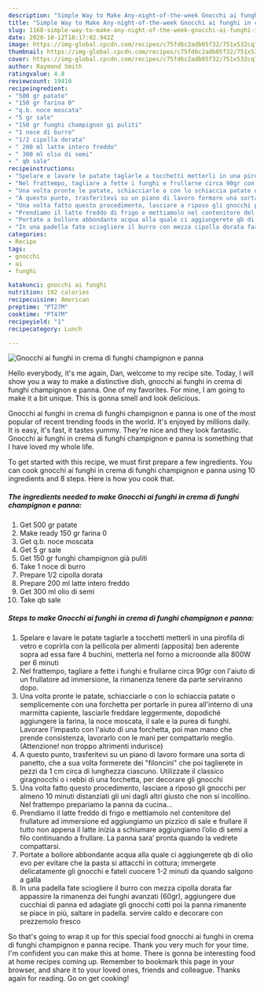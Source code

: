 ```yaml
---
description: "Simple Way to Make Any-night-of-the-week Gnocchi ai funghi in crema di funghi champignon e panna"
title: "Simple Way to Make Any-night-of-the-week Gnocchi ai funghi in crema di funghi champignon e panna"
slug: 1168-simple-way-to-make-any-night-of-the-week-gnocchi-ai-funghi-in-crema-di-funghi-champignon-e-panna
date: 2020-10-12T18:17:02.942Z
image: https://img-global.cpcdn.com/recipes/c75fd6c2adb05f32/751x532cq70/gnocchi-ai-funghi-in-crema-di-funghi-champignon-e-panna-recipe-main-photo.jpg
thumbnail: https://img-global.cpcdn.com/recipes/c75fd6c2adb05f32/751x532cq70/gnocchi-ai-funghi-in-crema-di-funghi-champignon-e-panna-recipe-main-photo.jpg
cover: https://img-global.cpcdn.com/recipes/c75fd6c2adb05f32/751x532cq70/gnocchi-ai-funghi-in-crema-di-funghi-champignon-e-panna-recipe-main-photo.jpg
author: Raymond Smith
ratingvalue: 4.8
reviewcount: 19410
recipeingredient:
- "500 gr patate"
- "150 gr farina 0"
- "q.b. noce moscata"
- "5 gr sale"
- "150 gr funghi champignon gi puliti"
- "1 noce di burro"
- "1/2 cipolla dorata"
- " 200 ml latte intero freddo"
- " 300 ml olio di semi"
- " qb sale"
recipeinstructions:
- "Spelare e lavare le patate taglarle a tocchetti metterli in una pirofila di vetro e coprirla con la pellicola per alimenti (apposita) ben aderente sopra ad essa fare 4 buchini, metterla nel forno a microonde alla 800W per 6 minuti"
- "Nel frattempo, tagliare a fette i funghi e frullarne circa 90gr con l&#39;aiuto di un frullatore ad immersione, la rimanenza tenere da parte serviranno dopo."
- "Una volta pronte le patate, schiacciarle o con lo schiaccia patate o semplicemente con una forchetta per portarle in purea all&#39;interno di una marmitta capiente, lasciarle freddare leggermente, dopodiché aggiungere la farina, la noce moscata, il sale e la purea di funghi. Lavorare l&#39;impasto con l&#39;aiuto di una forchetta, poi man mano che prende consistenza, lavorarlo con le mani per compattarlo meglio. (Attenzione! non troppo altrimenti indurisce)"
- "A questo punto, trasferitevi su un piano di lavoro formare una sorta di panetto, che a sua volta formerete dei &#34;filoncini&#34; che poi taglierete in pezzi da 1 cm circa di lunghezza ciascuno. Utilizzate il classico giragnocchi o i rebbi di una forchetta, per decorare gli gnocchi"
- "Una volta fatto questo procedimento, lasciare a riposo gli gnocchi per almeno 10 minuti distanziati gli uni dagli altri giusto che non si incollino. Nel frattempo prepariamo la panna da cucina..."
- "Prendiamo il latte freddo di frigo e mettiamolo nel contenitore del frullature ad immersione ed aggiungiamo un pizzico di sale e frullare il tutto non appena il latte inizia a schiumare aggiungiamo l’olio di semi a filo continuando a frullare. La panna sara’ pronta quando la vedrete compattarsi."
- "Portate a bollore abbondante acqua alla quale ci aggiungerete qb di olio evo per evitare che la pasta si attacchi in cottura; immergete delicatamente gli gnocchi e fateli cuocere 1-2 minuti da quando salgono a galla"
- "In una padella fate sciogliere il burro con mezza cipolla dorata far appassire la rimanenza dei funghi avanzati (60gr), aggiungere due cucchiai di panna ed adagiate gli gnocchi cotti poi la panna rimanente se piace in più, saltare in padella. servire caldo e decorare con prezzemolo fresco"
categories:
- Recipe
tags:
- gnocchi
- ai
- funghi

katakunci: gnocchi ai funghi 
nutrition: 192 calories
recipecuisine: American
preptime: "PT27M"
cooktime: "PT47M"
recipeyield: "1"
recipecategory: Lunch

---
```



![Gnocchi ai funghi in crema di funghi champignon e panna](https://img-global.cpcdn.com/recipes/c75fd6c2adb05f32/751x532cq70/gnocchi-ai-funghi-in-crema-di-funghi-champignon-e-panna-recipe-main-photo.jpg)

Hello everybody, it's me again, Dan, welcome to my recipe site. Today, I will show you a way to make a distinctive dish, gnocchi ai funghi in crema di funghi champignon e panna. One of my favorites. For mine, I am going to make it a bit unique. This is gonna smell and look delicious.

Gnocchi ai funghi in crema di funghi champignon e panna is one of the most popular of recent trending foods in the world. It's enjoyed by millions daily. It is easy, it's fast, it tastes yummy. They're nice and they look fantastic. Gnocchi ai funghi in crema di funghi champignon e panna is something that I have loved my whole life.




To get started with this recipe, we must first prepare a few ingredients. You can cook gnocchi ai funghi in crema di funghi champignon e panna using 10 ingredients and 8 steps. Here is how you cook that.

<!--inarticleads1-->

##### The ingredients needed to make Gnocchi ai funghi in crema di funghi champignon e panna:

1. Get 500 gr patate
1. Make ready 150 gr farina 0
1. Get q.b. noce moscata
1. Get 5 gr sale
1. Get 150 gr funghi champignon già puliti
1. Take 1 noce di burro
1. Prepare 1/2 cipolla dorata
1. Prepare  200 ml latte intero freddo
1. Get  300 ml olio di semi
1. Take  qb sale




<!--inarticleads2-->

##### Steps to make Gnocchi ai funghi in crema di funghi champignon e panna:

1. Spelare e lavare le patate taglarle a tocchetti metterli in una pirofila di vetro e coprirla con la pellicola per alimenti (apposita) ben aderente sopra ad essa fare 4 buchini, metterla nel forno a microonde alla 800W per 6 minuti
1. Nel frattempo, tagliare a fette i funghi e frullarne circa 90gr con l&#39;aiuto di un frullatore ad immersione, la rimanenza tenere da parte serviranno dopo.
1. Una volta pronte le patate, schiacciarle o con lo schiaccia patate o semplicemente con una forchetta per portarle in purea all&#39;interno di una marmitta capiente, lasciarle freddare leggermente, dopodiché aggiungere la farina, la noce moscata, il sale e la purea di funghi. Lavorare l&#39;impasto con l&#39;aiuto di una forchetta, poi man mano che prende consistenza, lavorarlo con le mani per compattarlo meglio. (Attenzione! non troppo altrimenti indurisce)
1. A questo punto, trasferitevi su un piano di lavoro formare una sorta di panetto, che a sua volta formerete dei &#34;filoncini&#34; che poi taglierete in pezzi da 1 cm circa di lunghezza ciascuno. Utilizzate il classico giragnocchi o i rebbi di una forchetta, per decorare gli gnocchi
1. Una volta fatto questo procedimento, lasciare a riposo gli gnocchi per almeno 10 minuti distanziati gli uni dagli altri giusto che non si incollino. Nel frattempo prepariamo la panna da cucina...
1. Prendiamo il latte freddo di frigo e mettiamolo nel contenitore del frullature ad immersione ed aggiungiamo un pizzico di sale e frullare il tutto non appena il latte inizia a schiumare aggiungiamo l’olio di semi a filo continuando a frullare. La panna sara’ pronta quando la vedrete compattarsi.
1. Portate a bollore abbondante acqua alla quale ci aggiungerete qb di olio evo per evitare che la pasta si attacchi in cottura; immergete delicatamente gli gnocchi e fateli cuocere 1-2 minuti da quando salgono a galla
1. In una padella fate sciogliere il burro con mezza cipolla dorata far appassire la rimanenza dei funghi avanzati (60gr), aggiungere due cucchiai di panna ed adagiate gli gnocchi cotti poi la panna rimanente se piace in più, saltare in padella. servire caldo e decorare con prezzemolo fresco




So that's going to wrap it up for this special food gnocchi ai funghi in crema di funghi champignon e panna recipe. Thank you very much for your time. I'm confident you can make this at home. There is gonna be interesting food at home recipes coming up. Remember to bookmark this page in your browser, and share it to your loved ones, friends and colleague. Thanks again for reading. Go on get cooking!
